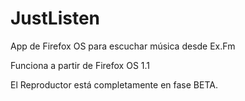 JustListen
==========

App de Firefox OS para escuchar música desde Ex.Fm

Funciona a partir de Firefox OS 1.1

El Reproductor está completamente en fase BETA.
